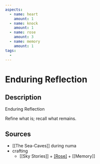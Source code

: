 ```yaml
---
aspects: 
  - name: heart
    amount: 1
  - name: knock
    amount: 1
  - name: rose
    amount: 3
  - name: memory
    amount: 1
tags:
  - 
---
```


# Enduring Reflection

## Description
Enduring Reflection

Refine what is; recall what remains.
## Sources
- [[The Sea-Caves]] during numa
- crafting
	- [[Sky Stories]] + [[Rose]](10) + [[Memory]]